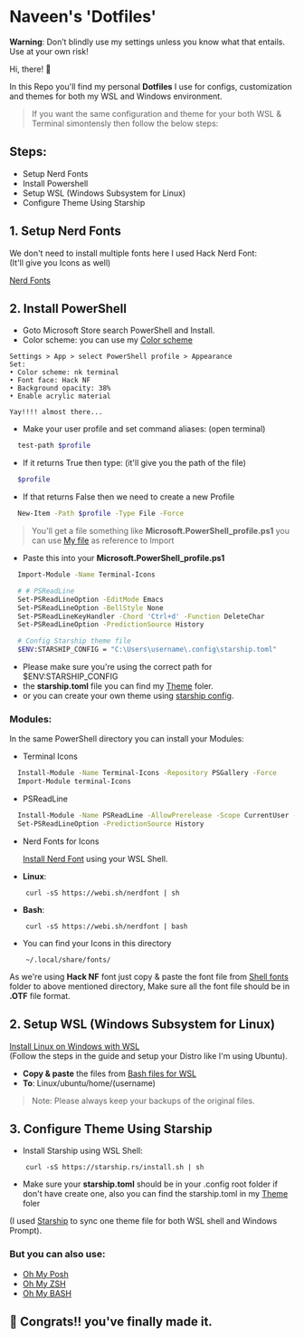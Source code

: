 # Naveen's 'Dotfiles'
**Warning**: Don’t blindly use my settings unless you know what that entails. Use at your own risk!

Hi, there! 👋

In this Repo you'll find my personal **Dotfiles** I use for configs, customization and themes for both my WSL and Windows environment.

> If you want the same configuration and theme for your both WSL & Terminal simontensly then follow the below steps: 


## Steps:

- Setup Nerd Fonts
- Install Powershell 
- Setup WSL (Windows Subsystem for Linux)
- Configure Theme Using Starship


## 1. Setup Nerd Fonts 

We don't need to install multiple fonts here I used Hack Nerd Font: <br />
(It'll give you Icons as well)

[Nerd Fonts](https://www.nerdfonts.com/)

## 2. Install PowerShell 
- Goto Microsoft Store search PowerShell and Install.
- Color scheme: you can use my [Color scheme](https://github.com/Code-kumar/dotfiles/blob/7ed03add54cfbdb832d6230a8a08db2c1fc6ac80/VS%20Code%20ColorScheme/settings.json) 
```
Settings > App > select PowerShell profile > Appearance
Set:
• Color scheme: nk terminal 
• Font face: Hack NF
• Background opacity: 38%
• Enable acrylic material

Yay!!!! almost there...
```
- Make your user profile and set command aliases: (open terminal)

```bash
  test-path $profile
```
- If it returns True then type: (it'll give you the path of the file)
```bash
  $profile
```
- If that returns False then we need to create a new Profile
```bash
  New-Item -Path $profile -Type File -Force
```
> You'll get a file something like **Microsoft.PowerShell_profile.ps1**  you can use [My file](https://github.com/Code-kumar/dotfiles/blob/7ed03add54cfbdb832d6230a8a08db2c1fc6ac80/Powershell%20Profile/Microsoft.PowerShell_profile.ps1) as reference to Import 

-  Paste this into your **Microsoft.PowerShell_profile.ps1**  
```bash
  Import-Module -Name Terminal-Icons

  # # PSReadLine
  Set-PSReadLineOption -EditMode Emacs
  Set-PSReadLineOption -BellStyle None
  Set-PSReadLineKeyHandler -Chord 'Ctrl+d' -Function DeleteChar
  Set-PSReadLineOption -PredictionSource History

  # Config Starship theme file
  $ENV:STARSHIP_CONFIG = "C:\Users\username\.config\starship.toml"
```
- Please make sure you're using the correct path for $ENV:STARSHIP_CONFIG 
- the **starship.toml** file you can find my [Theme](https://github.com/Code-kumar/dotfiles/tree/master/Theme%20file) foler.
- or you can create your own theme using [starship config](https://starship.rs/config/).



### Modules: 
In the same PowerShell directory you can install your Modules:
-  Terminal Icons
```bash
  Install-Module -Name Terminal-Icons -Repository PSGallery -Force
  Import-Module terminal-Icons
```
-  PSReadLine
```bash
  Install-Module -Name PSReadLine -AllowPrerelease -Scope CurrentUser -Force -SkipPublisherCheck
  Set-PSReadLineOption -PredictionSource History
```
- Nerd Fonts for Icons 

    [Install Nerd Font](https://webinstall.dev/nerdfont/) using your WSL Shell.

- **Linux**: 
```
    curl -sS https://webi.sh/nerdfont | sh
```
- **Bash**: 
```
    curl -sS https://webi.sh/nerdfont | bash
```

- You can find your Icons in this directory 
```
    ~/.local/share/fonts/
```
As we're using **Hack NF** font just copy & paste the font file from [Shell fonts]() folder to above mentioned directory, Make sure all the font file should be in **.OTF** file format.
## 2. Setup WSL (Windows Subsystem for Linux) 

[Install Linux on Windows with WSL](https://learn.microsoft.com/en-us/windows/wsl/install)
<br /> (Follow the steps in the guide and setup your Distro like I'm using Ubuntu).

- **Copy & paste** the files from [Bash files for WSL](https://github.com/Code-kumar/dotfiles/tree/master/Bash%20files%20for%20WSL)
- **To**: Linux/ubuntu/home/(username)
> Note: Please always keep your backups of the original files.

## 3. Configure Theme Using Starship

- Install Starship using WSL Shell:
```
    curl -sS https://starship.rs/install.sh | sh
```
- Make sure your **starship.toml** should be in your .config root folder if don't have create one, also you can find the starship.toml in my [Theme](https://github.com/Code-kumar/dotfiles/tree/master/Theme%20file) foler 

(I used [Starship](https://starship.rs/) to sync one theme file for both WSL shell and Windows Prompt).

### But you can also use:

 - [Oh My Posh](https://ohmyposh.dev/)
 - [Oh My ZSH](https://ohmyz.sh/)
 - [Oh My BASH](https://ohmybash.nntoan.com/)

 
## 🥳 Congrats!! you've finally made it.  



